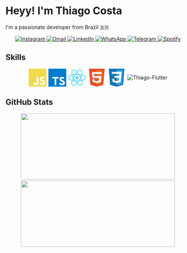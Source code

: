 <!-- Seu nome e título -->
# Heyy! I'm Thiago Costa 

<!-- Sua descrição -->
I'm a passionate developer from Brazil 🇧🇷

<!-- Badges de contato -->
<div align="center">
  <a href="https://instagram.com/thiago_rodc" target="_blank">
    <img src="https://img.shields.io/badge/-Instagram-%23E4405F?style=for-the-badge&logo=instagram&logoColor=white" target="_blank" alt="Instagram">
  </a>
  <a href="mailto:rodclikedev@gmail.com">
    <img src="https://img.shields.io/badge/-Gmail-%23333?style=for-the-badge&logo=gmail&logoColor=white" target="_blank" alt="Gmail">
  </a>
  <a href="https://www.linkedin.com/in/thiago-rodrigues-da-costa-525242210" target="_blank">
    <img src="https://img.shields.io/badge/-LinkedIn-%230077B5?style=for-the-badge&logo=linkedin&logoColor=white" target="_blank" alt="LinkedIn">
  </a>
  <a href="https://tinyurl.com/4b6hcwf4" target="_blank">
    <img src="https://img.shields.io/badge/WhatsApp-25D366?style=for-the-badge&logo=whatsapp&logoColor=white" target="_blank" alt="WhatsApp">
  </a>
  <a href="https://t.me/Rodc_Like_dev" target="_blank">
    <img src="https://img.shields.io/badge/Telegram-2CA5E0?style=for-the-badge&logo=telegram&logoColor=white" target="_blank" alt="Telegram">
  </a>
  <a href="https://open.spotify.com/playlist/2XMrcmSA8dPiclSrlUB7wl?si=612eed3c2b324871" target="_blank">
    <img src="https://img.shields.io/badge/Spotify-1ED760?&style=for-the-badge&logo=spotify&logoColor=white" target="_blank" alt="Spotify">
  </a>
</div>

## Skills

<div align="center" style="display: inline_block">
  <img align="center" alt="Thiago-Js" height="50" src="https://raw.githubusercontent.com/devicons/devicon/master/icons/javascript/javascript-plain.svg">
  <img align="center" alt="Thiago-Ts" height="50" src="https://raw.githubusercontent.com/devicons/devicon/master/icons/typescript/typescript-plain.svg">
  <img align="center" alt="Thiago-React" height="50" src="https://raw.githubusercontent.com/devicons/devicon/master/icons/react/react-original.svg">
  <img align="center" alt="Thiago-HTML" height="50" src="https://raw.githubusercontent.com/devicons/devicon/master/icons/html5/html5-original.svg">
  <img align="center" alt="Thiago-CSS" height="50" src="https://raw.githubusercontent.com/devicons/devicon/master/icons/css3/css3-original.svg">
  <img align="center" alt="Thiago-Flutter" height="50" src="https://cdn.jsdelivr.net/gh/devicons/devicon/icons/flutter/flutter-original.svg" /> 
</div>

<!-- Seus status do GitHub -->
## GitHub Stats

<div align="center">
  <img height="180em" width="420em" src="https://github-readme-stats.vercel.app/api?username=ThiagoC0STA&show_icons=true&theme=dracula&include_all_commits=true&count_private=true"/>
  <img height="180em" width="420em" src="https://github-readme-stats.vercel.app/api/top-langs/?username=ThiagoC0STA&layout=compact&langs_count=7&theme=dracula"/>
</div>

